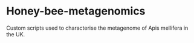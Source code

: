 # Honey-bee-metagenomics
Custom scripts used to characterise the metagenome of Apis mellifera in the UK.
